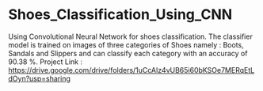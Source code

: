 # Shoes_Classification_Using_CNN
Using Convolutional Neural Network for shoes classification. The classifier model is trained on images of three categories of Shoes namely : Boots, Sandals and Slippers and can classify each category with an accuracy of  90.38 %.
Project Link : https://drive.google.com/drive/folders/1uCcAlz4vUB65i60bKSOe7MERqEtLdOyn?usp=sharing
